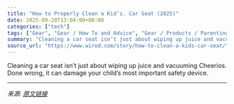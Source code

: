 ```yaml
---
title: "How to Properly Clean a Kid’s. Car Seat (2025)"
date: 2025-09-20T13:04:00+08:00
categories: ["tech"]
tags: ["Gear", "Gear / How To and Advice", "Gear / Products / Parenting", "kids", "parenting", "how-to", "Shopping", "cars", "Travel", "Safety First"]
summary: "Cleaning a car seat isn’t just about wiping up juice and vacuuming Cheerios. Done wrong, it can damage your child’s most important safety device."
source_url: "https://www.wired.com/story/how-to-clean-a-kids-car-seat/"
---
```


Cleaning a car seat isn’t just about wiping up juice and vacuuming Cheerios. Done wrong, it can damage your child’s most important safety device.

---

*来源: [原文链接](https://www.wired.com/story/how-to-clean-a-kids-car-seat/)*
